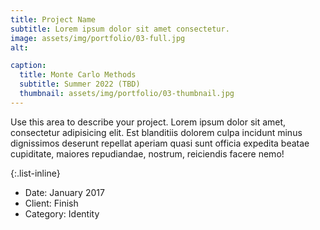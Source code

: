 ```yaml
---
title: Project Name
subtitle: Lorem ipsum dolor sit amet consectetur.
image: assets/img/portfolio/03-full.jpg
alt: 

caption:
  title: Monte Carlo Methods
  subtitle: Summer 2022 (TBD)
  thumbnail: assets/img/portfolio/03-thumbnail.jpg
---
```

Use this area to describe your project. Lorem ipsum dolor sit amet, consectetur adipisicing elit. Est blanditiis dolorem culpa incidunt minus dignissimos deserunt repellat aperiam quasi sunt officia expedita beatae cupiditate, maiores repudiandae, nostrum, reiciendis facere nemo!

{:.list-inline}
- Date: January 2017
- Client: Finish
- Category: Identity

